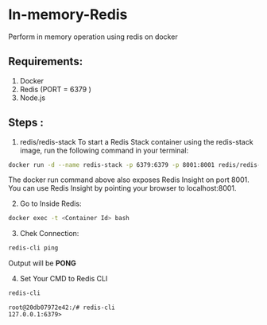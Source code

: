 # In-memory-Redis
Perform in memory operation using redis on docker

## Requirements:
1. Docker
2. Redis (PORT = 6379 )
3. Node.js


## Steps :
1. redis/redis-stack
To start a Redis Stack container using the redis-stack image, run the following command in your terminal:

```bash
docker run -d --name redis-stack -p 6379:6379 -p 8001:8001 redis/redis-stack:latest
```
The docker run command above also exposes Redis Insight on port 8001. You can use Redis Insight by pointing your browser to localhost:8001.

2. Go to Inside Redis:

```bash
docker exec -t <Container Id> bash
```
3. Chek Connection:

```bash
redis-cli ping
```
Output will be **PONG**

4. Set Your CMD to Redis CLI

```bash
redis-cli
```
```plaintext
root@20db07972e42:/# redis-cli
127.0.0.1:6379>
```